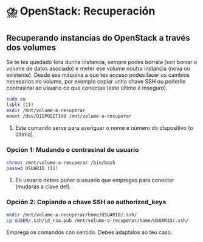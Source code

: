 # ⛈️ OpenStack: Recuperación

## Recuperando instancias do OpenStack a través dos volumes

Se te tes quedado fora dunha instancia, sempre podes borrala (sen borrar o volume de datos asociado) e meter ese volume noutra instancia (nova ou existente). Desde esa máquina a que tes acceso podes facer os cambios necesarios no volume, por exemplo copiar unha chave SSH ou poñerlle contrasinal ao usuario co que conectas (esto último é inseguro).

``` bash
sudo su
lsblk (1)!
mkdir /mnt/volume-a-recuperar
mount /dev/DISPOSITIVO /mnt/volume-a-recuperar
```

1.  Este comando serve para averiguar o nome e número do dispositivo (o último).

### Opción 1: Mudando o contrasinal de usuario

  ``` bash
  chroot /mnt/volume-a-recuperar /bin/bash
  passwd USUARIO (1)!
  ```
1.  En usuario debes poñer o usuario que empregas para conectar (mudarás a clave del).

### Opción 2: Copiando a chave SSH ao authorized_keys

  ``` bash
  mkdir /mnt/volume-a-recuperar/home/USUARIO/.ssh/
  cp $USER/.ssh/id_rsa.pub /mnt/volume-a-recuperar/home/USUARIO/.ssh/
  ```

Emprega os comandos con sentido. Debes adaptalos ao teu caso.
